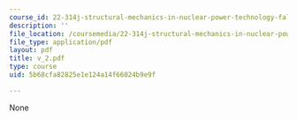 ```yaml
---
course_id: 22-314j-structural-mechanics-in-nuclear-power-technology-fall-2006
description: ''
file_location: /coursemedia/22-314j-structural-mechanics-in-nuclear-power-technology-fall-2006/5b68cfa82825e1e124a14f66024b9e9f_v_2.pdf
file_type: application/pdf
layout: pdf
title: v_2.pdf
type: course
uid: 5b68cfa82825e1e124a14f66024b9e9f

---
```

None